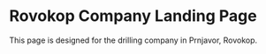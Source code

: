 # Rovokop Company Landing Page

This page is designed for the drilling company in Prnjavor, Rovokop.

